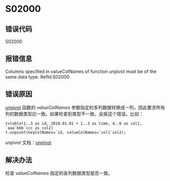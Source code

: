 # S02000

## 错误代码

S02000

## 报错信息

Columns specified in valueColNames of function unpivot must be of the same data type.
RefId:S02000

## 错误原因

[unpivot](../funcs/u/unpivot.md) 函数的 *valueColNames*
参数指定的多列数据转换成一列，因此要求所有列的数据类型应一致。如果检查到类型不一致，会报这个错误。比如：

```
t=table(1..3 as id, 2010.01.01 + 1..3 as time, 4..6 as col1, `aaa`bbb`ccc as col2)
t.unpivot(keyColNames=`id, valueColNames=`col1`col2);
```

unpivot 文档：[unpivot](../funcs/u/unpivot.md)

## 解决办法

检查 *valueColNames* 指定的各列数据类型是否一致。

